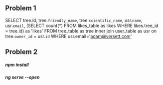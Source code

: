 ## Problem 1
SELECT 
	tree.id, 
	tree.`friendly_name`, 
	tree.`scientific_name`, 
	usr.`name`, 
	usr.`email`,
	(SELECT count(*) FROM likes_table as likes	 WHERE likes.tree_id = tree.id) as 'likes'
FROM tree_table as tree inner join user_table as usr on tree.`owner_id` = usr.`id`
WHERE usr.email='adam@versett.com'

## Problem 2
##### npm install
##### ng serve --open